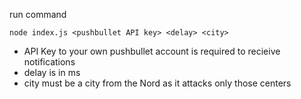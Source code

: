 run command
```
node index.js <pushbullet API key> <delay> <city>
```

- API Key to your own pushbullet account is required to recieive notifications
- delay is in ms
- city must be a city from the Nord as it attacks only those centers